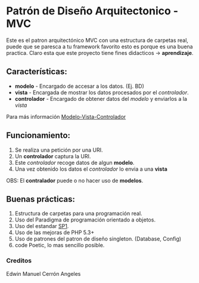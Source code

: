 # Patrón de Diseño Arquitectonico - MVC

Este es el patron arquitectónico MVC con una estructura de carpetas real, puede que se paresca a tu framework favorito esto es porque es una buena practica.
Claro esta que este proyecto tiene fines didacticos -> **aprendizaje**.

## Características:

* **modelo** - Encargado de accesar a los datos. (Ej. BD)
* **vista** - Encargada de mostrar los datos procesados por el *controlador*.
* **controlador** - Encargado de obtener datos del *modelo* y enviarlos a la *vista*

Para más información [Modelo-Vista-Controlador](http://es.wikipedia.org/wiki/Modelo_Vista_Controlador)

## Funcionamiento:

1. Se realiza una petición por una URI. 
2. Un **controlador** captura la URI.
3. Este *controlador* recoge datos de algun  **modelo**.
4. Una vez obtenido los datos el *controlador* lo envia a una **vista**

OBS: El **contralador** puede o no hacer uso de **modelos**.

## Buenas prácticas:

1. Estructura de carpetas para una programación real.
2. Uso del Paradigma de programación orientado a objetos.
3. Uso del estandar [SP1]().
4. Uso de las mejoras de PHP 5.3+
5. Uso de patrones del patron de diseño singleton. (Database, Config)
4. code Poetic, lo mas sencillo posible.

### Creditos

Edwin Manuel Cerrón Angeles














